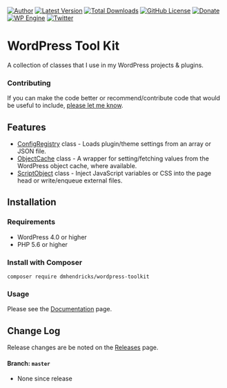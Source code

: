 [![Author](https://img.shields.io/badge/author-Daniel%20M.%20Hendricks-lightgrey.svg?colorB=9900cc)](https://www.danhendricks.com)
[![Latest Version](https://img.shields.io/github/release/dmhendricks/wordpress-toolkit.svg)](https://github.com/dmhendricks/wordpress-toolkit/releases)
[![Total Downloads](https://img.shields.io/packagist/dt/dmhendricks/wordpress-toolkit.svg)](https://packagist.org/packages/dmhendricks/wordpress-toolkit)
[![GitHub License](https://img.shields.io/badge/license-GPLv2-yellow.svg)](https://raw.githubusercontent.com/dmhendricks/wordpress-toolkit/master/LICENSE)
[![Donate](https://img.shields.io/badge/Donate-PayPal-green.svg)](https://paypal.me/danielhendricks)
[![WP Engine](https://img.shields.io/badge/WP%20Engine-Compatible-orange.svg)](http://bit.ly/WPEnginePlans)
[![Twitter](https://img.shields.io/twitter/url/https/github.com/dmhendricks/wordpress-toolkit.svg?style=social)](https://twitter.com/danielhendricks)

# WordPress Tool Kit

A collection of classes that I use in my WordPress projects & plugins.

### Contributing

If you can make the code better or recommend/contribute code that would be useful to include, [please let me know](https://github.com/dmhendricks/wordpress-toolkit/issues).

## Features

* [ConfigRegistry](https://github.com/dmhendricks/wordpress-toolkit/wiki/ConfigRegistry) class - Loads plugin/theme settings from an array or JSON file.
* [ObjectCache](https://github.com/dmhendricks/wordpress-toolkit/wiki/ObjectCache) class - A wrapper for setting/fetching values from the WordPress object cache, where available.
* [ScriptObject](https://github.com/dmhendricks/wordpress-toolkit/wiki/ScriptObject) class - Inject JavaScript variables or CSS into the page head or write/enqueue external files.

## Installation

### Requirements

* WordPress 4.0 or higher
* PHP 5.6 or higher

### Install with Composer

```
composer require dmhendricks/wordpress-toolkit
```

### Usage

Please see the [Documentation](https://github.com/dmhendricks/wordpress-toolkit/wiki) page.

## Change Log

Release changes are be noted on the [Releases](https://github.com/dmhendricks/wordpress-toolkit/releases) page.

#### Branch: `master`

* None since release
